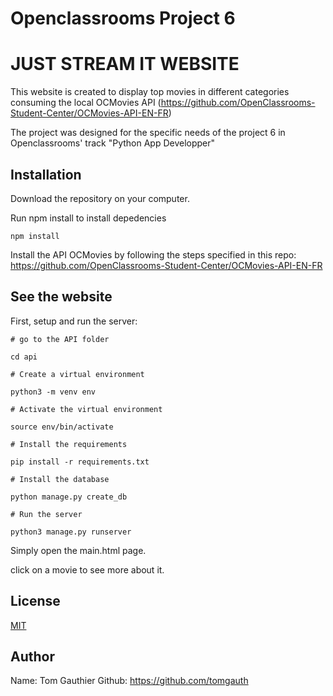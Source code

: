 # Openclassrooms Project 6
# JUST STREAM IT WEBSITE

This website is created to display top movies in different categories consuming the local OCMovies API (https://github.com/OpenClassrooms-Student-Center/OCMovies-API-EN-FR)

The project was designed for the specific needs of the project 6 in Openclassrooms' track "Python App Developper"

## Installation

Download the repository on your computer.

Run npm install to install depedencies
```
npm install
```

Install the API OCMovies by following the steps specified in this repo:
https://github.com/OpenClassrooms-Student-Center/OCMovies-API-EN-FR


## See the website

First, setup and run the server:

```
# go to the API folder

cd api

# Create a virtual environment

python3 -m venv env

# Activate the virtual environment

source env/bin/activate

# Install the requirements

pip install -r requirements.txt

# Install the database

python manage.py create_db

# Run the server

python3 manage.py runserver
```

Simply open the main.html page.

click on a movie to see more about it.

## License
[MIT](https://choosealicense.com/licenses/mit/)

## Author
Name: Tom Gauthier
Github: https://github.com/tomgauth
